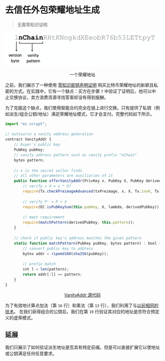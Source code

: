 # 去信任外包荣耀地址生成

> 无需零知识证明

![荣耀地址](1.png)

<center>一个荣耀地址</center>

之前，我们展示了一种使用 [零知识密钥声明证明](https://xiaohuiliu.medium.com/zero-knowledge-key-statement-proof-188ba2dc2c30) 购买比特币荣耀地址的新颖且私密的方式。在实践中，它有一个缺点：买方在步骤 `7` 中验证了证明后，他可以中止交换协议，卖方浪费资源寻找答案却没有得到报酬。

为了克服这个缺点，我们使用智能合约完全在链上进行交换。只有提供了私钥（例如派生/组合公钥/地址）满足荣耀地址模式，它才会支付。完整代码如下所示。

```javascript
import "ec.scrypt";

// outsource a vanity address generation
contract VanityAddr {
    // buyer's public key
    PubKey pubKey;
    // vanity address pattern such as vanity prefix "nChain"
    bytes pattern;

    // x is the secret seller finds
    // all other parameters are auxiliaries of it
    public function offerVanityAddr(PrivKey x, PubKey X, PubKey derivedPubKey, int lambda, SigHashPreimage txPreimage) {
        // verify = X = x * G?
        require(Tx.checkPreimageAdvanced(txPreimage, x, X, Tx.invK, Tx.r, Tx.rBigEndian, SigHashType(SigHash.ALL | SigHash.FORKID)));

        // verify P' = P + X
        require(EC.isPubKeySum(this.pubKey, X, lambda, derivedPubKey));

        // meet requirement
        require(matchPattern(derivedPubKey, this.pattern));
    }

    // check if public key's address matches the given pattern
    static function matchPattern(PubKey pubKey, bytes pattern) : bool {
        // convert public key to address
        bytes addr = ripemd160(sha256(pubKey));

        // prefix match
        int l = len(pattern);
        return addr[:l] == pattern;
    }
}
```

<center><a href="https://github.com/sCrypt-Inc/boilerplate/blob/master/contracts/vanityAddr.scrypt">VanityAddr 源代码</a></center>


为了有效地计算点加法（第 `16` 行）和乘法（第 `13` 行），我们利用了与[以前相同的技术](https://xiaohuiliu.medium.com/ecdsa-based-oracles-on-bitcoin-e69d15afe6c5)。
在我们获得组合的公钥后，我们在第 `19` 行验证其对应的地址是否符合预定义的虚荣模式。

## 	延展

我们只展示了如何验证派生地址是否具有特定前缀。但是可以直接扩展它以使地址或公钥满足任何任意要求。